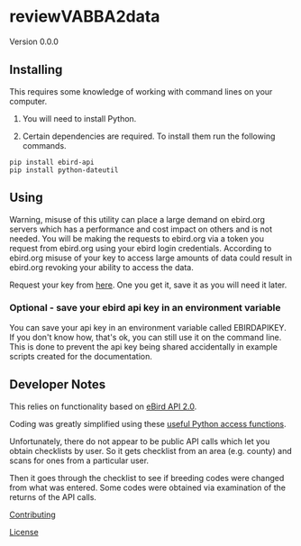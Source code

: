 # reviewVABBA2data

Version 0.0.0

## Installing

This requires some knowledge of working with command lines on your computer.

1. You will need to install Python.

1. Certain dependencies are required. To install them run the following commands.

```batch
pip install ebird-api
pip install python-dateutil
```

## Using

Warning, misuse of this utility can place a large demand on ebird.org servers which has a performance and cost impact on others and is not needed. You will be making the requests to ebird.org via a token you request from ebird.org using your ebird login credentials. According to ebird.org misuse of your key to access large amounts of data could result in ebird.org revoking your ability to access the data.

Request your key from [here](https://ebird.org/api/keygen). One you get it, save it as you will need it later.

### Optional - save your ebird api key in an environment variable

You can save your api key in an environment variable called EBIRDAPIKEY. If you don't know how, that's ok, you can still use it on the command line. This is done to prevent the api key being shared accidentally in example scripts created for the documentation.

## Developer Notes

This relies on functionality based on [eBird API 2.0](https://documenter.getpostman.com/view/664302/S1ENwy59?version=latest).

Coding was greatly simplified using these [useful Python access functions](https://github.com/ProjectBabbler/ebird-api).

Unfortunately, there do not appear to be public API calls which let you obtain checklists by user. So it gets checklist from an area (e.g. county) and scans for ones from a particular user.

Then it goes through the checklist to see if breeding codes were changed from what was entered. Some codes were obtained via examination of the returns of the API calls.

[Contributing](CONTRIBUTING.md)

[License](LICENSE.md)
